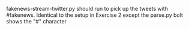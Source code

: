 fakenews-stream-twitter.py  should run to pick up the tweets with #fakenews.  Identical to the setup in Exercise 2 except the parse.py bolt shows the "#" character
